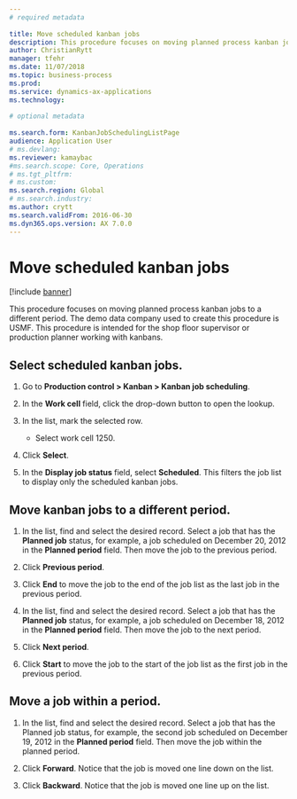 ```yaml
--- 
# required metadata 
 
title: Move scheduled kanban jobs
description: This procedure focuses on moving planned process kanban jobs to a different period. 
author: ChristianRytt
manager: tfehr 
ms.date: 11/07/2018
ms.topic: business-process 
ms.prod:  
ms.service: dynamics-ax-applications 
ms.technology:  
 
# optional metadata 
 
ms.search.form: KanbanJobSchedulingListPage   
audience: Application User 
# ms.devlang:  
ms.reviewer: kamaybac
#ms.search.scope: Core, Operations 
# ms.tgt_pltfrm:  
# ms.custom:  
ms.search.region: Global
# ms.search.industry: 
ms.author: crytt
ms.search.validFrom: 2016-06-30 
ms.dyn365.ops.version: AX 7.0.0 
---
```


# Move scheduled kanban jobs

[!include [banner](../../includes/banner.md)]

This procedure focuses on moving planned process kanban jobs to a different period. The demo data company used to create this procedure is USMF. This procedure is intended for the shop floor supervisor or production planner working with kanbans.

## Select scheduled kanban jobs. 

1. Go to **Production control > Kanban > Kanban job scheduling**. 

2. In the **Work cell** field, click the drop-down button to open the lookup. 

3. In the list, mark the selected row. 
   - Select work cell 1250. 
4. Click **Select**. 

5. In the **Display job status** field, select **Scheduled**. This filters the job list to display only the scheduled kanban jobs. 

## Move kanban jobs to a different period. 

1. In the list, find and select the desired record. Select a job that has the **Planned job** status, for example, a job scheduled on December 20, 2012 in the **Planned period** field. Then move the job to the previous period. 

2. Click **Previous period**. 

3. Click **End** to move the job to the end of the job list as the last job in the previous period. 

4. In the list, find and select the desired record. Select a job that has the **Planned job** status, for example, a job scheduled on December 18, 2012 in the **Planned period** field. Then move the job to the next period. 

5. Click **Next period**. 

6. Click **Start** to move the job to the start of the job list as the first job in the previous period. 

## Move a job within a period. 

1. In the list, find and select the desired record. Select a job that has the Planned job status, for example, the second job scheduled on December 19, 2012 in the **Planned period** field. Then move the job within the planned period. 

2. Click **Forward**. Notice that the job is moved one line down on the list. 

3. Click **Backward**. Notice that the job is moved one line up on the list.
